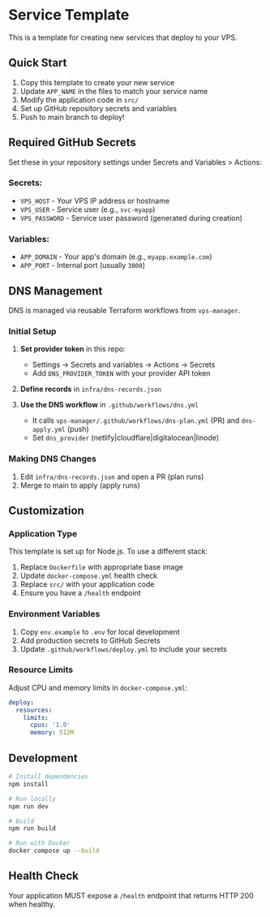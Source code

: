 # Service Template

This is a template for creating new services that deploy to your VPS.

## Quick Start

1. Copy this template to create your new service
2. Update `APP_NAME` in the files to match your service name
3. Modify the application code in `src/`
4. Set up GitHub repository secrets and variables
5. Push to main branch to deploy!

## Required GitHub Secrets

Set these in your repository settings under Secrets and Variables > Actions:

### Secrets:
- `VPS_HOST` - Your VPS IP address or hostname
- `VPS_USER` - Service user (e.g., `svc-myapp`)
- `VPS_PASSWORD` - Service user password (generated during creation)

### Variables:
- `APP_DOMAIN` - Your app's domain (e.g., `myapp.example.com`)
- `APP_PORT` - Internal port (usually `3000`)

## DNS Management

DNS is managed via reusable Terraform workflows from `vps-manager`.

### Initial Setup

1. **Set provider token** in this repo:
   - Settings → Secrets and variables → Actions → Secrets
   - Add `DNS_PROVIDER_TOKEN` with your provider API token

2. **Define records** in `infra/dns-records.json`

3. **Use the DNS workflow** in `.github/workflows/dns.yml`
   - It calls `vps-manager/.github/workflows/dns-plan.yml` (PR) and `dns-apply.yml` (push)
   - Set `dns_provider` (netlify|cloudflare|digitalocean|linode)

### Making DNS Changes

1. Edit `infra/dns-records.json` and open a PR (plan runs)
2. Merge to main to apply (apply runs)

## Customization

### Application Type

This template is set up for Node.js. To use a different stack:

1. Replace `Dockerfile` with appropriate base image
2. Update `docker-compose.yml` health check
3. Replace `src/` with your application code
4. Ensure you have a `/health` endpoint

### Environment Variables

1. Copy `env.example` to `.env` for local development
2. Add production secrets to GitHub Secrets
3. Update `.github/workflows/deploy.yml` to include your secrets

### Resource Limits

Adjust CPU and memory limits in `docker-compose.yml`:

```yaml
deploy:
  resources:
    limits:
      cpus: '1.0'
      memory: 512M
```

## Development

```bash
# Install dependencies
npm install

# Run locally
npm run dev

# Build
npm run build

# Run with Docker
docker compose up --build
```

## Health Check

Your application MUST expose a `/health` endpoint that returns HTTP 200 when healthy.
